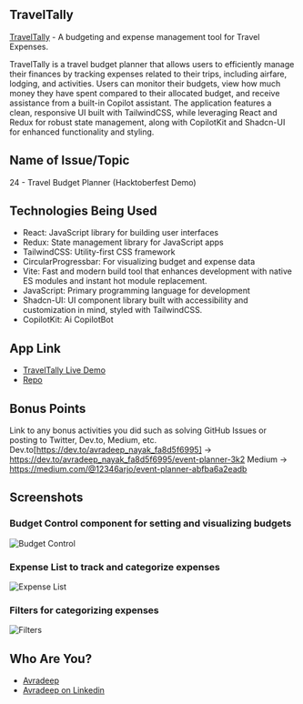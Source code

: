 ## TravelTally

[TravelTally](https://your-expense-tracker-app-link.com) - A budgeting and expense management tool for Travel Expenses.

TravelTally is a travel budget planner that allows users to efficiently manage their finances by tracking expenses related to their trips, including airfare, lodging, and activities. Users can monitor their budgets, view how much money they have spent compared to their allocated budget, and receive assistance from a built-in Copilot assistant. The application features a clean, responsive UI built with TailwindCSS, while leveraging React and Redux for robust state management, along with CopilotKit and Shadcn-UI for enhanced functionality and styling.

## Name of Issue/Topic

24 - Travel Budget Planner (Hacktoberfest Demo)

## Technologies Being Used

- React: JavaScript library for building user interfaces
- Redux: State management library for JavaScript apps
- TailwindCSS: Utility-first CSS framework
- CircularProgressbar: For visualizing budget and expense data
- Vite: Fast and modern build tool that enhances development with native ES modules and instant hot module replacement.
- JavaScript: Primary programming language for development
- Shadcn-UI: UI component library built with accessibility and customization in mind, styled with TailwindCSS.
- CopilotKit: Ai CopilotBot

## App Link

- [TravelTally Live Demo](https://your-expense-tracker-app-link.com)
- [Repo](https://github.com/yourusername/expense-tracker)
## Bonus Points

Link to any bonus activities you did such as solving GitHub Issues or posting to Twitter, Dev.to, Medium, etc.
Dev.to[https://dev.to/avradeep_nayak_fa8d5f6995] -> https://dev.to/avradeep_nayak_fa8d5f6995/event-planner-3k2
Medium -> https://medium.com/@12346arjo/event-planner-abfba6a2eadb

## Screenshots

### Budget Control component for setting and visualizing budgets
![Budget Control](https://github.com/user-attachments/assets/budget-control-screenshot.png)

### Expense List to track and categorize expenses
![Expense List](https://github.com/user-attachments/assets/expense-list-screenshot.png)

### Filters for categorizing expenses
![Filters](https://github.com/user-attachments/assets/filters-screenshot.png)

## Who Are You?

- [Avradeep](https://github.com/Zedoman)
- [Avradeep on Linkedin](https://www.linkedin.com/in/avradeep-nayak-7604b5222/)

